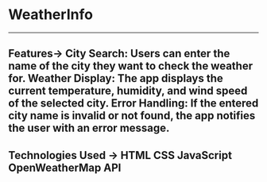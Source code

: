 # WeatherInfo
--------------------------------------------------------------------------------------------------
Features->
City Search: Users can enter the name of the city they want to check the weather for.
Weather Display: The app displays the current temperature, humidity, and wind speed of the selected city.
Error Handling: If the entered city name is invalid or not found, the app notifies the user with an error message.
------------------------------------------------------------------------------------------------
Technologies Used ->
HTML
CSS
JavaScript
OpenWeatherMap API
--------------------------------------------------------------------------------------------------
